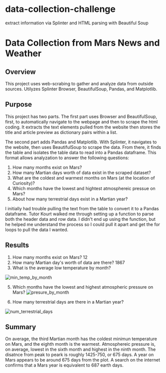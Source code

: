 # data-collection-challenge
extract information via Splinter and HTML parsing with Beautiful Soup

# Data Collection from Mars News and Weather

## Overview
This project uses web-scrabing to gather and analyze data from outside sources. Utilyzes Splinter Browser, BeautifulSoup, Pandas, and Matplotlib.

## Purpose
This project has two parts. The first part uses Browser and BeautifulSoup, first, to automatically navigate to the webpage and then to scrape the html coding. It extracts the text elements pulled from the website then stores the title and article preview as dictionary pairs within a list.

The second part adds Pandas and Matplotlib. With Splinter, it navigates to the website, then uses BeautifulSoup to scrape the data. From there, it finds the table and isolates the table data to read into a Pandas dataframe. This format allows analyzation to answer the following questions:
1. How many months exist on Mars?
2. How many Martian days worth of data exist in the scraped dataset?
3. What are the coldest and warmest months on Mars (at the location of Curiosity)?
4. Which months have the lowest and hightest atmosphereic pressue on Mars?
5. About how many terrestrial days exist in a Martian year?

I initially had trouble pulling the text from the table to convert it to a Pandas dataframe. Tutor Kourt walked me through setting up a function to parse both the header data and row data. I didn't end up using the function, but he helped me understand the process so I could pull it apart and get the for loops to pull the data I wanted. 

## Results
1. How many months exist on Mars? 12
2. How many Martian day's worth of data are there? 1867
3. What is the average low temperature by month?

![min_temp_by_month](https://github.com/m-coldewe/data-collection-challenge/assets/152045367/77593ea1-8cfa-4c5a-94cf-519c6c29cb46)

5. Which months have the lowest and highest atmospheric pressure on Mars?
![presure_by_month](https://github.com/m-coldewe/data-collection-challenge/assets/152045367/a3802ede-5fd7-49bb-8b95-f8d76aaa50ba)

6. How many terrestrial days are there in a Martian year?

![num_terrestrial_days](https://github.com/m-coldewe/data-collection-challenge/assets/152045367/c335b845-34e0-418c-950f-d069abffc2cb)


## Summary
On average, the third Martian month has the coldest minimun temperature on Mars, and the eighth month is the warmest. Atmosphereic pressure is, on average, lowest in the sixth month and highest in the ninth month. 
The disatnce from peak to peark is roughly 1425-750, or 675 days. A year on Mars appears to be around 675 days from the plot. A search on the internet confirms that a Mars year is equivalent to 687 earth days. 
